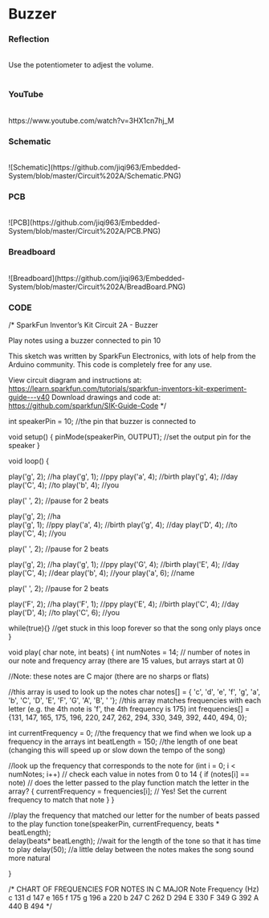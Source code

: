 <h1>Buzzer</h1>
<h3>Reflection </h3>
</br>
Use the potentiometer to adjest the volume.
</br>
</br>
<h3>YouTube</h3>
</br>
https://www.youtube.com/watch?v=3HX1cn7hj_M
</br>
<h3>Schematic</h3>
</br>
![Schematic](https://github.com/jiqi963/Embedded-System/blob/master/Circuit%202A/Schematic.PNG)
</br>
<h3>PCB</h3>
</br>
![PCB](https://github.com/jiqi963/Embedded-System/blob/master/Circuit%202A/PCB.PNG)
</br>
<h3>Breadboard</h3>
</br>
![Breadboard](https://github.com/jiqi963/Embedded-System/blob/master/Circuit%202A/BreadBoard.PNG)
</br>
<h3>CODE</h3>
/*
SparkFun Inventor’s Kit
Circuit 2A - Buzzer

Play notes using a buzzer connected to pin 10

This sketch was written by SparkFun Electronics, with lots of help from the Arduino community.
This code is completely free for any use.

View circuit diagram and instructions at: https://learn.sparkfun.com/tutorials/sparkfun-inventors-kit-experiment-guide---v40
Download drawings and code at: https://github.com/sparkfun/SIK-Guide-Code
*/

int speakerPin = 10;               //the pin that buzzer is connected to

void setup()
{
  pinMode(speakerPin, OUTPUT);    //set the output pin for the speaker
}

void loop()
{
    
  play('g', 2);       //ha
  play('g', 1);       //ppy
  play('a', 4);       //birth
  play('g', 4);       //day
  play('C', 4);       //to
  play('b', 4);       //you
  
  play(' ', 2);       //pause for 2 beats
  
  play('g', 2);       //ha     
  play('g', 1);       //ppy
  play('a', 4);       //birth
  play('g', 4);       //day
  play('D', 4);       //to
  play('C', 4);       //you

  play(' ', 2);       //pause for 2 beats
  
  play('g', 2);       //ha
  play('g', 1);       //ppy
  play('G', 4);       //birth
  play('E', 4);       //day
  play('C', 4);       //dear
  play('b', 4);       //your
  play('a', 6);       //name

  play(' ', 2);       //pause for 2 beats
  
  play('F', 2);       //ha
  play('F', 1);       //ppy
  play('E', 4);       //birth
  play('C', 4);       //day
  play('D', 4);       //to
  play('C', 6);       //you
  
  while(true){}       //get stuck in this loop forever so that the song only plays once
}


void play( char note, int beats)
{
  int numNotes = 14;  // number of notes in our note and frequency array (there are 15 values, but arrays start at 0)
  
  //Note: these notes are C major (there are no sharps or flats)

  //this array is used to look up the notes
  char notes[] = { 'c', 'd', 'e', 'f', 'g', 'a', 'b', 'C', 'D', 'E', 'F', 'G', 'A', 'B', ' '};
  //this array matches frequencies with each letter (e.g. the 4th note is 'f', the 4th frequency is 175)
  int frequencies[] = {131, 147, 165, 175, 196, 220, 247, 262, 294, 330, 349, 392, 440, 494, 0};
  
  int currentFrequency = 0;    //the frequency that we find when we look up a frequency in the arrays
  int beatLength = 150;   //the length of one beat (changing this will speed up or slow down the tempo of the song)

  //look up the frequency that corresponds to the note
  for (int i = 0; i < numNotes; i++)  // check each value in notes from 0 to 14
  {
    if (notes[i] == note)             // does the letter passed to the play function match the letter in the array?
    {
      currentFrequency = frequencies[i];   // Yes! Set the current frequency to match that note
    }
  }

  //play the frequency that matched our letter for the number of beats passed to the play function
  tone(speakerPin, currentFrequency, beats * beatLength);   
  delay(beats* beatLength);   //wait for the length of the tone so that it has time to play
  delay(50);                  //a little delay between the notes makes the song sound more natural

}

/* CHART OF FREQUENCIES FOR NOTES IN C MAJOR
Note      Frequency (Hz)
c        131
d        147
e        165
f        175
g        196
a        220
b        247
C        262
D        294
E        330
F        349
G        392
A        440
B        494
*/
